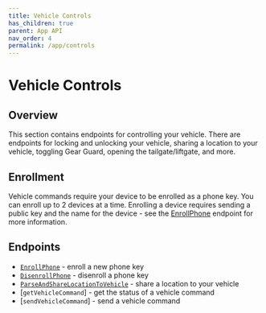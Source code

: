 ```yaml
---
title: Vehicle Controls
has_children: true
parent: App API
nav_order: 4
permalink: /app/controls
---
```


# Vehicle Controls

## Overview

This section contains endpoints for controlling your vehicle. There are endpoints for locking and unlocking your vehicle, sharing a location to your vehicle, toggling Gear Guard, opening the tailgate/liftgate, and more.

## Enrollment
Vehicle commands require your device to be enrolled as a phone key. You can enroll up to 2 devices at a time. Enrolling a device requires sending a public key and the name for the device - see the [EnrollPhone](/app/controls/enroll-phone) endpoint for more information.


## Endpoints

- [`EnrollPhone`](/app/controls/enroll-phone) - enroll a new phone key
-  [`DisenrollPhone`](/app/controls/disenroll-phone) - disenroll a phone key
- [`ParseAndShareLocationToVehicle`](/app/controls/share-location) - share a location to your vehicle
- [`getVehicleCommand`] - get the status of a vehicle command
- [`sendVehicleCommand`] - send a vehicle command